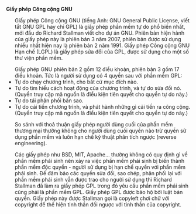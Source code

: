 ﻿**Giấy phép Công cộng GNU**
<ul>
Giấy phép Công cộng GNU (tiếng Anh: GNU General Public License, viết tắt GNU GPL hay chỉ GPL) là giấy phép phần mềm tự do phổ biến nhất, mới đầu do Richard Stallman viết cho dự án GNU.
Phiên bản hiện hành của giấy phép này là phiên bản 3 năm 2007, phiên bản được sử dụng nhiều nhất hiện nay là phiên bản 2 năm 1991. Giấy phép Công cộng GNU Hạn chế (LGPL) là giấy phép sửa đổi của GPL, được sử dụng cho một số thư viện phần mềm.
</ul>

<ul>
Giấy phép GNU phiên bản 2 gồm 12 điều khoản, phiên bản 3 gồm 17 điều khoản.
Tức là người sử dụng có 4 quyền sau với phần mềm GPL:
	<li>Tự do chạy chương trình, cho bất cứ mục đích nào.</li>
	<li>Tự do tìm hiểu cách hoạt động của chương trình, và tự do sửa đổi nó. (Quyền truy cập mã nguồn là điều kiện tiên quyết cho quyền tự do này.)</li>
	<li>Tự do tái phân phối bản sao.</li>
	<li>Tự do cải tiến chương trình, và phát hành những gì cải tiến ra công cộng. (Quyền truy cập mã nguồn là điều kiện tiên quyết cho quyền tự do này.)</li>
</ul>

<ul>
So sánh với thoả thuận giấy phép người dùng cuối của phần mềm thương mại thường không cho người dùng cuối quyền nào trừ quyền sử dụng phần mềm và luôn hạn chế kỹ thuật phân tích ngược (reverse engineering).
</ul>

<ul>
Các giấy phép như BSD, MIT, Apache... thường không có quy định gì về phần mềm phái sinh nên xảy ra việc phần mềm phái sinh bị biến thành phần mềm độc quyền - người sử dụng bị hạn chế quyền với phần mềm phái sinh. 
Để đảm bảo các quyền sửa đổi, sao chép, phân phối lại với phần mềm phái sinh vẫn được trao cho người sử dụng thì Richard Stallman đã làm ra giấy phép GPL trong đó yêu cầu phần mềm phái sinh cũng phải là phần mềm GPL. 
Giấy phép GPL được bảo hộ bởi luật bản quyền. 
Giấy phép này được Stallman gọi là copyleft chơi chữ với copyright để thể hiện tinh thần đối ngược với tinh thần của copyright.
</ul>